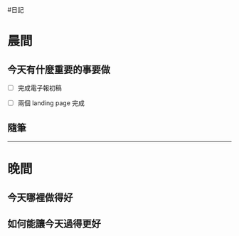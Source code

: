 #日記 
# 晨間

## 今天有什麼重要的事要做
- [ ] 完成電子報初稿
- [ ] 兩個 landing page 完成


## 隨筆

---

# 晚間

## 今天哪裡做得好

## 如何能讓今天過得更好